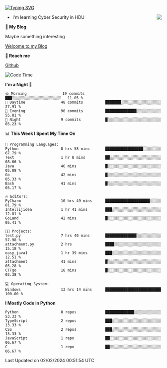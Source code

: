 [![Typing SVG](https://readme-typing-svg.herokuapp.com?font=Fira+Code&pause=1000&random=false&width=450&height=60&lines=Hello+%F0%9F%91%8B%F0%9F%8F%BB;I'm+JBNRZ)](https://git.io/typing-svg)

<a href="#">
  <img align="right" src="https://github-readme-stats.vercel.app/api?username=JBNRZ&show_icons=true&bg_color=15,f2f7fd,E0EAFC" />
</a>

- I'm learning Cyber Security in HDU

 **🌱 My Blog**

Maybe something interesting

[Welcome to my Blog](https://jbnrz.com.cn/)

 **💬 Reach me** 

[Github](https://github.com/JBNRZ)


<!--START_SECTION:waka-->
![Code Time](http://img.shields.io/badge/Code%20Time-290%20hrs%2039%20mins-blue)

**I'm a Night 🦉** 

```text
🌞 Morning                19 commits          ███░░░░░░░░░░░░░░░░░░░░░░   11.05 % 
🌆 Daytime                48 commits          ███████░░░░░░░░░░░░░░░░░░   27.91 % 
🌃 Evening                96 commits          ██████████████░░░░░░░░░░░   55.81 % 
🌙 Night                  9 commits           █░░░░░░░░░░░░░░░░░░░░░░░░   05.23 % 
```


📊 **This Week I Spent My Time On** 

```text
💬 Programming Languages: 
Python                   8 hrs 58 mins       █████████████████░░░░░░░░   67.79 % 
Text                     1 hr 8 mins         ██░░░░░░░░░░░░░░░░░░░░░░░   08.66 % 
Java                     46 mins             █░░░░░░░░░░░░░░░░░░░░░░░░   05.88 % 
Go                       42 mins             █░░░░░░░░░░░░░░░░░░░░░░░░   05.33 % 
Bash                     41 mins             █░░░░░░░░░░░░░░░░░░░░░░░░   05.17 % 

🔥 Editors: 
PyCharm                  10 hrs 49 mins      ████████████████████░░░░░   81.79 % 
Intellijidea             1 hr 41 mins        ███░░░░░░░░░░░░░░░░░░░░░░   12.81 % 
GoLand                   42 mins             █░░░░░░░░░░░░░░░░░░░░░░░░   05.41 % 

🐱‍💻 Projects: 
test.py                  7 hrs 40 mins       ██████████████░░░░░░░░░░░   57.98 % 
attachment.py            2 hrs               ████░░░░░░░░░░░░░░░░░░░░░   15.18 % 
easy_java1               1 hr 39 mins        ███░░░░░░░░░░░░░░░░░░░░░░   12.51 % 
attachment               41 mins             █░░░░░░░░░░░░░░░░░░░░░░░░   05.28 % 
CTFgo                    18 mins             █░░░░░░░░░░░░░░░░░░░░░░░░   02.38 % 

💻 Operating System: 
Windows                  13 hrs 14 mins      █████████████████████████   100.00 % 
```

**I Mostly Code in Python** 

```text
Python                   8 repos             █████████████░░░░░░░░░░░░   53.33 % 
TypeScript               2 repos             ███░░░░░░░░░░░░░░░░░░░░░░   13.33 % 
CSS                      2 repos             ███░░░░░░░░░░░░░░░░░░░░░░   13.33 % 
JavaScript               1 repo              ██░░░░░░░░░░░░░░░░░░░░░░░   06.67 % 
C                        1 repo              ██░░░░░░░░░░░░░░░░░░░░░░░   06.67 % 
```




 Last Updated on 02/02/2024 00:51:54 UTC
<!--END_SECTION:waka-->
